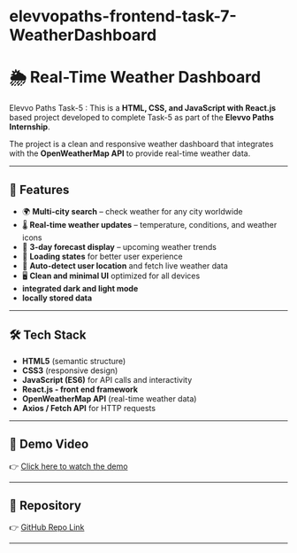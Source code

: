 # elevvopaths-frontend-task-7-WeatherDashboard  
# 🌦️ Real-Time Weather Dashboard  
Elevvo Paths Task-5 : This is a **HTML, CSS, and JavaScript with React.js** based project developed to complete Task-5 as part of the **Elevvo Paths Internship**.  

The project is a clean and responsive weather dashboard that integrates with the **OpenWeatherMap API** to provide real-time weather data.  

---

## 📌 Features  
- 🌍 **Multi-city search** – check weather for any city worldwide  
- 🌡️ **Real-time weather updates** – temperature, conditions, and weather icons  
- 📅 **3-day forecast display** – upcoming weather trends  
- 🔄 **Loading states** for better user experience  
- 📍 **Auto-detect user location** and fetch live weather data  
- 🖥️ **Clean and minimal UI** optimized for all devices
- **integrated dark and light mode**
- **locally stored data**

---

## 🛠️ Tech Stack  
- **HTML5** (semantic structure)  
- **CSS3** (responsive design)  
- **JavaScript (ES6)** for API calls and interactivity
- **React.js - front end framework**
- **OpenWeatherMap API** (real-time weather data)  
- **Axios / Fetch API** for HTTP requests  

---

## 🎥 Demo Video  
👉 [Click here to watch the demo](https://ik.imagekit.io/h6z8c1dwm/Screen%20Recording%202025-09-19%20222302%20(1).mp4?updatedAt=1758301609349)  

---

## 🔗 Repository  
👉 [GitHub Repo Link](https://github.com/yashwanth252005/elevvopaths-frontend-task-5-weather-tracker)  

---

